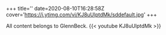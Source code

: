 +++
title=''
date=2020-08-10T16:28:58Z
cover='https://i.ytimg.com/vi/KJ8uUlptdMk/sddefault.jpg'
+++

All content belongs to GlennBeck.
{{< youtube KJ8uUlptdMk >}}
